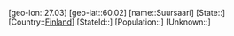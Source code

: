 ﻿---
location: [60.02,27.03]
type: City
tags:
- geo/City


SpocWebEntityId: 34684
isDeleted: false
confidential: public

---
[geo-lon::27.03]
[geo-lat::60.02]
[name::Suursaari]
[State::]
[Country::[Finland](geo/Continent/Europe/Finland.md)]
[StateId::]
[Population::]
[Unknown::]

